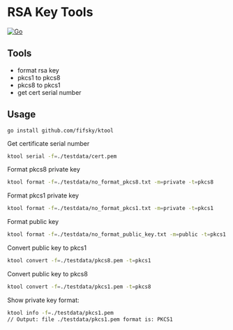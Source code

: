 # RSA Key Tools

[![Go](https://github.com/fifsky/ktool/actions/workflows/go.yml/badge.svg)](https://github.com/fifsky/ktool/actions/workflows/go.yml)

## Tools
 - format rsa key
 - pkcs1 to pkcs8
 - pkcs8 to pkcs1
 - get cert serial number

## Usage

```text
go install github.com/fifsky/ktool
```

Get certificate serial number
```bash
ktool serial -f=./testdata/cert.pem
```

Format pkcs8 private key
```bash
ktool format -f=./testdata/no_format_pkcs8.txt -m=private -t=pkcs8
```

Format pkcs1 private key
```bash
ktool format -f=./testdata/no_format_pkcs1.txt -m=private -t=pkcs1
```

Format public key
```bash
ktool format -f=./testdata/no_format_public_key.txt -m=public -t=pkcs1
```

Convert public key to pkcs1
```bash
ktool convert -f=./testdata/pkcs8.pem -t=pkcs1
```

Convert public key to pkcs8
```bash
ktool convert -f=./testdata/pkcs1.pem -t=pkcs8
```

Show private key format:
```bash
ktool info -f=./testdata/pkcs1.pem
// Output: file ./testdata/pkcs1.pem format is: PKCS1
```
